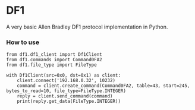 # DF1 #

A very basic Allen Bradley DF1 protocol implementation in Python.

### How to use ###
```
from df1.df1_client import Df1Client
from df1.commands import Command0FA2
from df1.file_type import FileType

with Df1Client(src=0x0, dst=0x1) as client:
    client.connect('192.168.0.32', 10232)
    command = client.create_command(Command0FA2, table=43, start=245, bytes_to_read=10, file_type=FileType.INTEGER)
    reply = client.send_command(command)
    print(reply.get_data(FileType.INTEGER))
```
